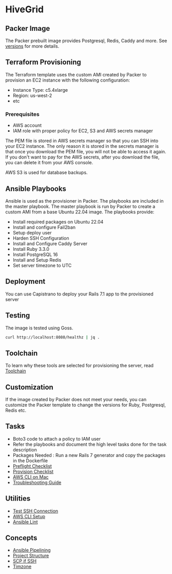 # HiveGrid

## Packer Image

The Packer prebuilt image provides Postgresql, Redis, Caddy and more. See [versions](./VERSIONS.md) for more details.

## Terraform Provisioning

The Terraform template uses the custom AMI created by Packer to provision an EC2 instance with the following configuration:

- Instance Type: c5.4xlarge
- Region: us-west-2
- etc

### Prerequisites

- AWS account
- IAM role with proper policy for EC2, S3 and AWS secrets manager

The PEM file is stored in AWS secrets manager so that you can SSH into your EC2 instance. The only reason it is stored in the secrets manager is that once you download the PEM file, you will not be able to access it again. If you don't want to pay for the AWS secrets, after you download the file, you can delete it from your AWS console.

AWS S3 is used for database backups.

## Ansible Playbooks

Ansible is used as the provisioner in Packer. The playbooks are included in the master playbook. The master playbook is run by Packer to create a custom AMI from a base Ubuntu 22.04 image. The playbooks provide:

- Install required packages on Ubuntu 22.04
- Install and configure Fail2ban
- Setup deploy user
- Harden SSH Configuration
- Install and Configure Caddy Server
- Install Ruby 3.3.0
- Install PostgreSQL 16
- Install and Setup Redis
- Set server timezone to UTC

## Deployment

You can use Capistrano to deploy your Rails 7.1 app to the provisioned server

## Testing

The image is tested using Goss. 

```bash
curl http://localhost:8080/healthz | jq .
```

## Toolchain

To learn why these tools are selected for provisioning the server, read [Toolchain](https://github.com/bparanj/learning-nuxt/blob/main/iac/docs/basics/toolchain.md)

## Customization

If the image created by Packer does not meet your needs, you can customize the Packer template to change the versions for Ruby, Postgresql, Redis etc.

## Tasks

- Boto3 code to attach a policy to IAM user
- Refer the playbooks and document the high level tasks done for the task description
- Packages Needed : Run a new Rails 7 generator and copy the packages in the Dockerfile
- [Preflight Checklist](https://github.com/bparanj/learning-nuxt/blob/30ad0f16c6cd3c125bcc4a57fa03161730862aa7/iac/prototype/experiments/README.md)
- [Provision Checklist](https://github.com/bparanj/learning-nuxt/blob/30ad0f16c6cd3c125bcc4a57fa03161730862aa7/iac/prototype/experiments/PROVISION.md)
- [AWS CLI on Mac](https://github.com/bparanj/learning-nuxt/blob/30ad0f16c6cd3c125bcc4a57fa03161730862aa7/iac/prototype/experiments/troubleshooting/docs/10.md)
- [Troubleshooting Guide](https://github.com/bparanj/learning-nuxt/blob/30ad0f16c6cd3c125bcc4a57fa03161730862aa7/iac/prototype/experiments/troubleshooting/docs/toc.md)

## Utilities

- [Test SSH Connection](https://github.com/bparanj/learning-nuxt/blob/main/iac/docs/deployer/ssh-connection.md)
- [AWS CLI Setup](https://github.com/bparanj/learning-nuxt/blob/main/iac/docs/ansible/boto-setup.md)
- [Ansible Lint](https://github.com/bparanj/learning-nuxt/blob/main/iac/docs/ansible/lint.md)

## Concepts

- [Ansible Pipelining](https://github.com/bparanj/learning-nuxt/blob/main/iac/docs/basics/pipelining.md)
- [Project Structure](https://github.com/bparanj/learning-nuxt/blob/main/iac/docs/basics/project-structure.md)
- [SCP if SSH](https://github.com/bparanj/learning-nuxt/blob/main/iac/docs/basics/scp_if_ssh.md)
- [Timzone](https://github.com/bparanj/learning-nuxt/blob/main/iac/docs/basics/timezone.md)

